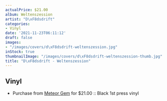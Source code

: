 ```yaml
---
actualPrice: $21.00
album: Weltenszession
artist: "D\xF8dsdrift"
categories:
- Vinyl
date: '2021-11-23T06:11:12'
draft: false
images:
- "/images/covers/d\xF8dsdrift-weltenszession.jpg"
inStock: true
thumbnailImage: "/images/covers/d\xF8dsdrift-weltenszession-thumb.jpg"
title: "D\xF8dsdrift - Weltenszession"
---
```


## Vinyl
* Purchase from [Meteor Gem](https://meteor-gem.com/products/dodsdrift-weltenszession-lp-1) for $21.00 :: Black 1st press vinyl
